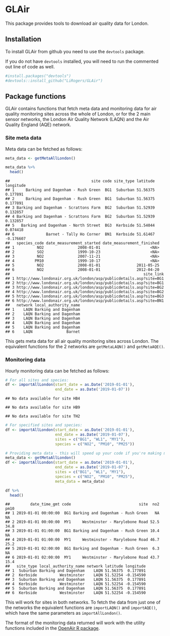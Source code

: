 GLAir
================

This package provides tools to download air quality data for London.

Installation
------------

To install GLAir from github you need to use the `devtools` package.

If you do not have `devtools` installed, you will need to run the commented out line of code as well.

``` r
#install.packages("devtools")
#devtools::install_github("LiRogers/GLAir")
```

Package functions
-----------------

GLAir contains functions that fetch meta data and monitoring data for air quality monitoring sites across the whole of London, or for the 2 main sensor networks, the London Air Quality Network (LAQN) and the Air Quality England (AQE) network.

### Site meta data

Meta data can be fetched as follows:

``` r
meta_data <- getMetaAllLondon()

meta_data %>%
  head()
```

    ##                                    site code site_type latitude longitude
    ## 1     Barking and Dagenham - Rush Green  BG1  Suburban 51.56375  0.177891
    ## 2     Barking and Dagenham - Rush Green  BG1  Suburban 51.56375  0.177891
    ## 3 Barking and Dagenham - Scrattons Farm  BG2  Suburban 51.52939  0.132857
    ## 4 Barking and Dagenham - Scrattons Farm  BG2  Suburban 51.52939  0.132857
    ## 5   Barking and Dagenham - North Street  BG3  Kerbside 51.54044  0.074418
    ## 6              Barnet - Tally Ho Corner  BN1  Kerbside 51.61467 -0.176607
    ##   species_code date_measurement_started date_measurement_finished
    ## 1          NO2               2008-01-01                      <NA>
    ## 2          SO2               1999-10-23                      <NA>
    ## 3          NO2               2007-11-21                      <NA>
    ## 4         PM10               1999-10-17                      <NA>
    ## 5          NO2               2008-01-01                2011-05-25
    ## 6          NO2               2008-01-01                2012-04-20
    ##                                                           site_link
    ## 1 http://www.londonair.org.uk/london/asp/publicdetails.asp?site=BG1
    ## 2 http://www.londonair.org.uk/london/asp/publicdetails.asp?site=BG1
    ## 3 http://www.londonair.org.uk/london/asp/publicdetails.asp?site=BG2
    ## 4 http://www.londonair.org.uk/london/asp/publicdetails.asp?site=BG2
    ## 5 http://www.londonair.org.uk/london/asp/publicdetails.asp?site=BG3
    ## 6 http://www.londonair.org.uk/london/asp/publicdetails.asp?site=BN1
    ##   network local_authority_name
    ## 1    LAQN Barking and Dagenham
    ## 2    LAQN Barking and Dagenham
    ## 3    LAQN Barking and Dagenham
    ## 4    LAQN Barking and Dagenham
    ## 5    LAQN Barking and Dagenham
    ## 6    LAQN               Barnet

This gets meta data for all air quality monitoring sites across London. The equivalent functions for the 2 networks are `getMetaLAQN()` and `getMetaAQE()`.

### Monitoring data

Hourly monitoring data can be fetched as follows:

``` r
# For all sites and species:
df <- importAllLondon(start_date = as.Date('2019-01-01'),
                      end_date = as.Date('2019-01-07'))
```

    ## No data available for site HB4

    ## No data available for site HB9

    ## No data available for site TH2

``` r
# For specified sites and species:
df <- importAllLondon(start_date = as.Date('2019-01-01'),
                      end_date = as.Date('2019-01-07'),
                      sites = c("BG1", "WL1", "MY1"),
                      species = c("NO2", "PM10", "PM25"))

# Providing meta data - this will speed up your code if you're making multiple calls to importAllLondon
meta_data <- getMetaAllLondon()
df <- importAllLondon(start_date = as.Date('2019-01-01'),
                      end_date = as.Date('2019-01-07'),
                      sites = c("BG1", "WL1", "MY1"),
                      species = c("NO2", "PM10", "PM25"),
                      meta_data = meta_data)

df %>% 
  head()
```

    ##         date_time_gmt code                              site  no2 pm10
    ## 1 2019-01-01 00:00:00  BG1 Barking and Dagenham - Rush Green   NA   NA
    ## 2 2019-01-01 00:00:00  MY1     Westminster - Marylebone Road 52.5 34.8
    ## 3 2019-01-01 01:00:00  BG1 Barking and Dagenham - Rush Green 10.4   NA
    ## 4 2019-01-01 01:00:00  MY1     Westminster - Marylebone Road 46.7 25.2
    ## 5 2019-01-01 02:00:00  BG1 Barking and Dagenham - Rush Green  6.3   NA
    ## 6 2019-01-01 02:00:00  MY1     Westminster - Marylebone Road 43.7 15.4
    ##   site_type local_authority_name network latitude longitude
    ## 1  Suburban Barking and Dagenham    LAQN 51.56375  0.177891
    ## 2  Kerbside          Westminster    LAQN 51.52254 -0.154590
    ## 3  Suburban Barking and Dagenham    LAQN 51.56375  0.177891
    ## 4  Kerbside          Westminster    LAQN 51.52254 -0.154590
    ## 5  Suburban Barking and Dagenham    LAQN 51.56375  0.177891
    ## 6  Kerbside          Westminster    LAQN 51.52254 -0.154590

This will work for sites in both networks. To fetch the data from just one of the networks the equivalent functions are `importLAQN()` and `importAQE()`, which have the same parameters as `importAllLondon()`.

The format of the monitoring data returned will work with the utility functions included in the [OpenAir R package](http://davidcarslaw.github.io/openair/).
